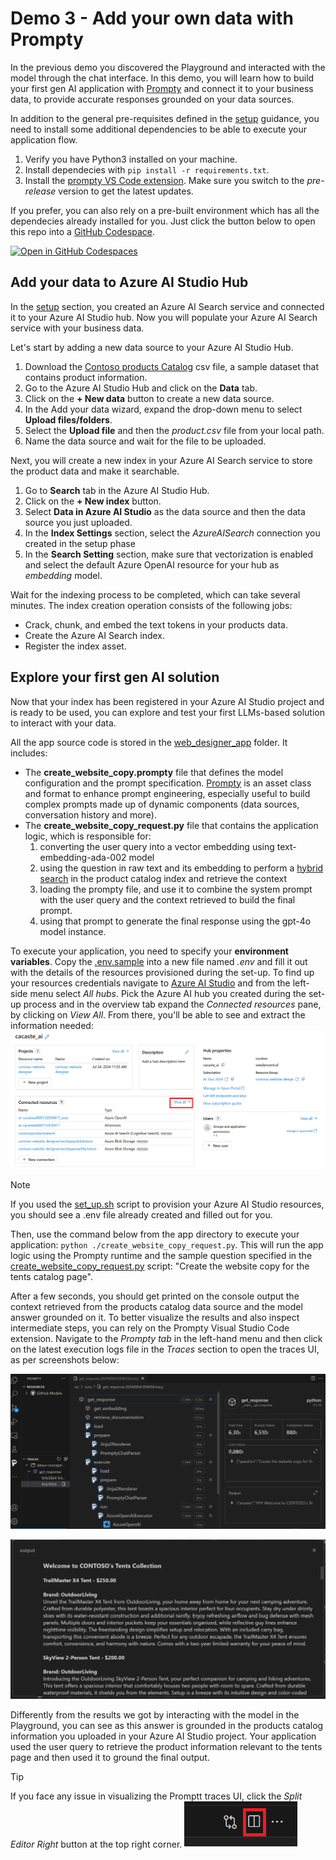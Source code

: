 # Demo 3 - Add your own data with Prompty

In the previous demo you discovered the Playground and interacted with the model through the chat interface. In this demo, you will learn how to build your first gen AI application with [Prompty](https://prompty.ai/) and connect it to your business data, to provide accurate responses grounded on your data sources.

In addition to the general pre-requisites defined in the [setup](./set_up.md) guidance, you need to install some additional dependencies to be able to execute your application flow.

1. Verify you have Python3 installed on your machine.
2. Install dependecies with `pip install -r requirements.txt`.
3. Install the [prompty VS Code extension](https://marketplace.visualstudio.com/items?itemName=ms-toolsai.prompty). Make sure you switch to the *pre-release* version to get the latest updates.

If you prefer, you can also rely on a pre-built environment which has all the dependecies already installed for you. Just click the button below to open this repo into a [GitHub Codespace](https://github.com/codespaces).

 [![Open in GitHub Codespaces](https://img.shields.io/static/v1?style=for-the-badge&label=GitHub+Codespaces&message=Open&color=brightgreen&logo=github)](https://github.com/codespaces/new?hide_repo_select=true&machine=basicLinux32gb&repo=826281335&ref=main&devcontainer_path=.devcontainer%2Fdevcontainer.json&geo=UsEast)

## Add your data to Azure AI Studio Hub

In the [setup](./media/set_up.md) section, you created an Azure AI Search service and connected it to your Azure AI Studio hub. Now you will populate your Azure AI Search service with your business data.

Let's start by adding a new data source to your Azure AI Studio Hub.

1. Download the [Contoso products Catalog](./data/products.csv) csv file, a sample dataset that contains product information.
1. Go to the Azure AI Studio Hub and click on the **Data** tab.
1. Click on the **+ New data** button to create a new data source.
1. In the Add your data wizard, expand the drop-down menu to select **Upload files/folders**.
1. Select the **Upload file** and then the *product.csv* file from your local path. 
1. Name the data source and wait for the file to be uploaded.

Next, you will create a new index in your Azure AI Search service to store the product data and make it searchable.

1. Go to **Search** tab in the Azure AI Studio Hub.
1. Click on the **+ New index** button.
1. Select **Data in Azure AI Studio** as the data source and then the data source you just uploaded.
1. In the **Index Settings** section, select the *AzureAISearch* connection you created in the setup phase
1. In the **Search Setting** section, make sure that vectorization is enabled and select the default Azure OpenAI resource for your hub as *embedding* model.

Wait for the indexing process to be completed, which can take several minutes. The index creation operation consists of the following jobs:

- Crack, chunk, and embed the text tokens in your products data.
- Create the Azure AI Search index.
- Register the index asset.

## Explore your first gen AI solution

Now that your index has been registered in your Azure AI Studio project and is ready to be used, you can explore and test your first LLMs-based solution to interact with your data.

All the app source code is stored in the [web_designer_app](./web_designer_app) folder. It includes:
- The **create_website_copy.prompty** file that defines the model configuration and the prompt specification. [Prompty](https://prompty.ai/docs) is an asset class and format to enhance prompt engineering, especially useful to build complex prompts made up of dynamic components (data sources, conversation history and more).
- The **create_website_copy_request.py** file that contains the application logic, which is responsible for:
    1. converting the user query into a vector embedding using text-embedding-ada-002 model
    1. using the question in raw text and its embedding to perform a [hybrid search](https://learn.microsoft.com/azure/search/hybrid-search-overview?WT.mc_id=academic-145965-cacaste) in the product catalog index and retrieve the context
    1. loading the prompty file, and use it to combine the system prompt with the user query and the context retrieved to build the final prompt.
    1. using that prompt to generate the final response using the gpt-4o model instance.

To execute your application, you need to specify your **environment variables**. Copy the [.env.sample](./src/.env.sample) into a new file named *.env* and fill it out with the details of the resources provisioned during the set-up. To find up your resources credentials navigate to [Azure AI Studio](ai.azure.com) and from the left-side menu select *All hubs*. Pick the Azure AI hub you created during the set-up process and in the overview tab expand the *Connected resources* pane, by clicking on *View All*. From there, you'll be able to see and extract the information needed:
![Connected resources](./media/connected_resources_info.png)

>[!NOTE]
>If you used the [set_up.sh](./set_up.sh) script to provision your Azure AI Studio resources, you should see a .env file already created and filled out for you. 

Then, use the command below from the app directory to execute your application: `python ./create_website_copy_request.py`. This will run the app logic using the Prompty runtime and the sample question specified in the [create_website_copy_request.py](./create_website_copy_request.py) script: "Create the website copy for the tents catalog page".

After a few seconds, you should get printed on the console output the context retrieved from the products catalog data source and the model answer grounded on it. 
To better visualize the results and also inspect intermediate steps, you can rely on the Prompty Visual Studio Code extension. Navigate to the *Prompty tab* in the left-hand menu and then click on the latest execution logs file in the *Traces* section to open the traces UI, as per screenshots below:

![App traces](./media/app_traces.png)

![App output](./media/app_output.png)

Differently from the results we got by interacting with the model in the Playground, you can see as this answer is grounded in the products catalog information you uploaded in your Azure AI Studio project. Your application used the user query to retrieve the product information relevant to the tents page and then used it to ground the final output.

> [!TIP]
> If you face any issue in visualizing the Promptt traces UI, click the *Split Editor Right* button at the top right corner.
![Split editor button](./media/split_editor_button.png)